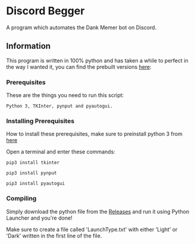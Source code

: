 # Discord Begger

A program which automates the Dank Memer bot on Discord.

## Information

This program is written in 100% python and has taken a while to perfect in the way I wanted it, you can find the prebuilt versions [here](https://github.com/ShadowStonks/Discord-Bot/tree/main/pre-compiled):

### Prerequisites

These are the things you need to run this script:

```
Python 3, TKInter, pynput and pyautogui.
```

### Installing Prerequisites

How to install these prerequisites, make sure to preinstall python 3 from [here](https://www.python.org/downloads/)

Open a terminal and enter these commands:

```
pip3 install tkinter
```

```
pip3 install pynput
```

```
pip3 install pyautogui
```
### Compiling

Simply download the python file from the [Releases](https://github.com/ShadowStonks/Discord-Bot/releases/) and run it using Python Launcher and you're done!

Make sure to create a file called 'LaunchType.txt' with either 'Light' or 'Dark' written in the first line of the file.
